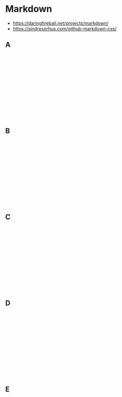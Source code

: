 # Markdown

- https://daringfireball.net/projects/markdown/
- https://sindresorhus.com/github-markdown-css/

## A

```















```


## B

```















```



## C

```















```



## D

```















```



## E

```















```

